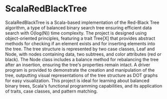 # ScalaRedBlackTree
ScalaRedBlackTree is a Scala-based implementation of the Red-Black Tree algorithm, a type of balanced binary search tree ensuring efficient data search with O(log(N)) time complexity. The project is designed using object-oriented principles, featuring a trait Tree[X] that provides abstract methods for checking if an element exists and for inserting elements into the tree. The tree structure is represented by two case classes, Leaf and Node, with nodes containing data, two subtrees, and color attributes (red or black). The Node class includes a balance method for rebalancing the tree after an insertion, ensuring the tree's properties remain intact. A driver program is provided to demonstrate the creation and manipulation of the tree, outputting visual representations of the tree structure as DOT graphs for easy visualization. This project is ideal for learning about balanced binary trees, Scala's functional programming capabilities, and its application of traits, case classes, and pattern matching.
